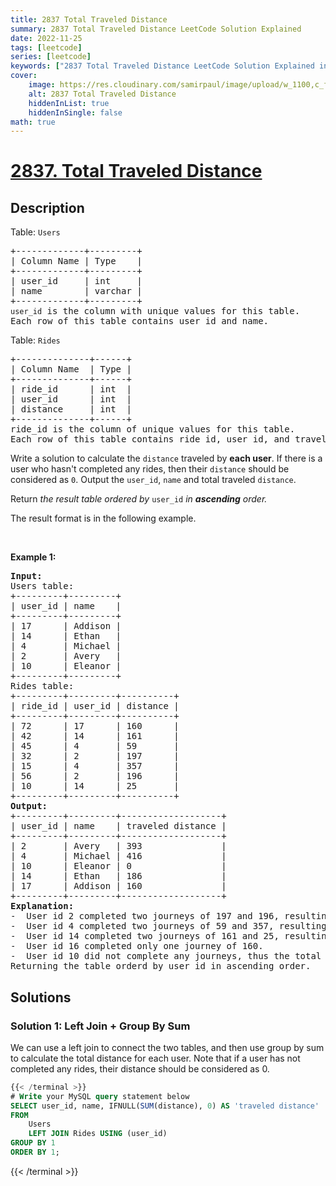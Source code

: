 ```yaml
---
title: 2837 Total Traveled Distance
summary: 2837 Total Traveled Distance LeetCode Solution Explained
date: 2022-11-25
tags: [leetcode]
series: [leetcode]
keywords: ["2837 Total Traveled Distance LeetCode Solution Explained in all languages", "2837 Total Traveled Distance", "LeetCode", "leetcode solution in Python3 C++ Java Go PHP Ruby Swift TypeScript Rust C# JavaScript C", "GeeksforGeeks", "InterviewBit", "Coding Ninjas", "HackerRank", "HackerEarth", "CodeChef", "TopCoder", "AlgoExpert", "freeCodeCamp", "Codeforces", "GitHub", "AtCoder", "Samir Paul"]
cover:
    image: https://res.cloudinary.com/samirpaul/image/upload/w_1100,c_fit,co_rgb:FFFFFF,l_text:Arial_75_bold:2837 Total Traveled Distance - Solution Explained/problem-solving.webp
    alt: 2837 Total Traveled Distance
    hiddenInList: true
    hiddenInSingle: false
math: true
---
```



# [2837. Total Traveled Distance](https://leetcode.com/problems/total-traveled-distance)


## Description

<p>Table: <code><font face="monospace">Users</font></code></p>

<pre>
+-------------+---------+
| Column Name | Type    |
+-------------+---------+
| user_id     | int     |
| name        | varchar |
+-------------+---------+
<code>user_id</code> is the column with unique values for this table.
Each row of this table contains user id and name.
</pre>

<p>Table: <code>Rides</code></p>

<pre>
+--------------+------+
| Column Name  | Type |
+--------------+------+
| ride_id      | int  |
| user_id      | int  | 
| distance     | int  |
+--------------+------+
ride_id is the column of unique values for this table.
Each row of this table contains ride id, user id, and traveled distance.
</pre>

<p>Write a solution to calculate the <code>distance</code> traveled by <strong>each user</strong>. If there is a user&nbsp;who hasn&#39;t completed any rides, then their <code>distance</code> should be considered&nbsp;as <code>0</code>. Output the <code>user_id</code>, <code>name</code> and total traveled <code>distance</code>.</p>

<p>Return<em> the result table ordered by </em><code>user_id</code><em> in <strong>ascending</strong> order.</em></p>

<p>The&nbsp;result format is in the following example.</p>

<p>&nbsp;</p>
<p><strong class="example">Example 1:</strong></p>

<pre>
<strong>Input:</strong> 
Users table:
+---------+---------+
| user_id | name    |
+---------+---------+
| 17      | Addison |
| 14      | Ethan   |
| 4       | Michael |
| 2       | Avery   |
| 10      | Eleanor |
+---------+---------+
Rides table:
+---------+---------+----------+
| ride_id | user_id | distance |
+---------+---------+----------+
| 72      | 17      | 160      |
| 42      | 14      | 161      |
| 45      | 4       | 59       |
| 32      | 2       | 197      |
| 15      | 4       | 357      |
| 56      | 2       | 196      |
| 10      | 14      | 25       |
+---------+---------+----------+
<strong>Output:</strong> 
+---------+---------+-------------------+
| user_id | name    | traveled distance |
+---------+---------+-------------------+
| 2       | Avery   | 393               |
| 4       | Michael | 416               |
| 10      | Eleanor | 0                 |
| 14      | Ethan   | 186               |
| 17      | Addison | 160               |
+---------+---------+-------------------+
<strong>Explanation:</strong> 
-  User id 2 completed two journeys of 197 and 196, resulting in a combined travel distance of 393.
-  User id 4 completed two journeys of 59 and 357, resulting in a combined travel distance of 416.
-  User id 14 completed two journeys of 161 and 25, resulting in a combined travel distance of 186.
-  User id 16 completed only one journey of 160.
-  User id 10 did not complete any journeys, thus the total travel distance remains at 0.
Returning the table orderd by user_id in ascending order.</pre>

## Solutions

### Solution 1: Left Join + Group By Sum

We can use a left join to connect the two tables, and then use group by sum to calculate the total distance for each user. Note that if a user has not completed any rides, their distance should be considered as $0$.

<!-- tabs:start -->

```sql
{{< /terminal >}}
# Write your MySQL query statement below
SELECT user_id, name, IFNULL(SUM(distance), 0) AS 'traveled distance'
FROM
    Users
    LEFT JOIN Rides USING (user_id)
GROUP BY 1
ORDER BY 1;
```
{{< /terminal >}}

<!-- tabs:end -->

<!-- end -->
